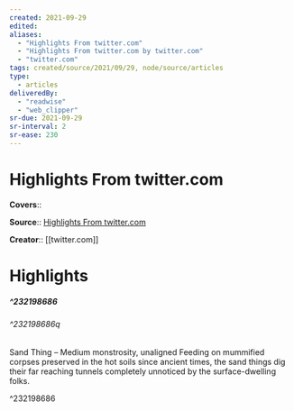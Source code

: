 ```yaml
---
created: 2021-09-29
edited:
aliases:
  - "Highlights From twitter.com"
  - "Highlights From twitter.com by twitter.com"
  - "twitter.com"
tags: created/source/2021/09/29, node/source/articles
type: 
  - articles
deliveredBy: 
  - "readwise"
  - "web_clipper"
sr-due: 2021-09-29
sr-interval: 2
sr-ease: 230
---
```

# Highlights From twitter.com

**Covers**:: 

**Source**:: [Highlights From twitter.com](https://twitter.com/fluffy_folio/status/1442843735008624654)

**Creator**:: [[twitter.com]]

# Highlights
##### ^232198686



###### ^232198686q

Sand Thing – Medium monstrosity, unaligned
Feeding on mummified corpses preserved in the hot soils since ancient times, the sand things dig their far reaching tunnels completely unnoticed by the surface-dwelling folks. 

^232198686

